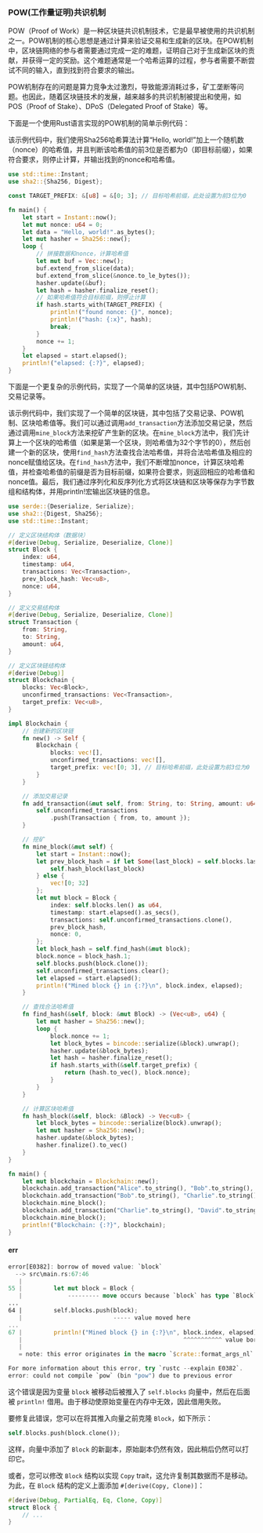 ### POW(工作量证明)共识机制

POW（Proof of Work）是一种区块链共识机制技术，它是最早被使用的共识机制之一。POW机制的核心思想是通过计算来验证交易和生成新的区块。在POW机制中，区块链网络的参与者需要通过完成一定的难题，证明自己对于生成新区块的贡献，并获得一定的奖励。这个难题通常是一个哈希运算的过程，参与者需要不断尝试不同的输入，直到找到符合要求的输出。

POW机制存在的问题是算力竞争太过激烈，导致能源消耗过多，矿工垄断等问题。也因此，随着区块链技术的发展，越来越多的共识机制被提出和使用，如POS（Proof of Stake）、DPoS（Delegated Proof of Stake）等。



下面是一个使用Rust语言实现的POW机制的简单示例代码：

该示例代码中，我们使用Sha256哈希算法计算“Hello, world!”加上一个随机数（nonce）的哈希值，并且判断该哈希值的前3位是否都为0（即目标前缀），如果符合要求，则停止计算，并输出找到的nonce和哈希值。

```rust
use std::time::Instant;
use sha2::{Sha256, Digest};

const TARGET_PREFIX: &[u8] = &[0; 3]; // 目标哈希前缀，此处设置为前3位为0

fn main() {
    let start = Instant::now();
    let mut nonce: u64 = 0;
    let data = "Hello, world!".as_bytes();
    let mut hasher = Sha256::new();
    loop {
        // 拼接数据和nonce，计算哈希值
        let mut buf = Vec::new();
        buf.extend_from_slice(data);
        buf.extend_from_slice(&nonce.to_le_bytes());
        hasher.update(&buf);
        let hash = hasher.finalize_reset();
        // 如果哈希值符合目标前缀，则停止计算
        if hash.starts_with(TARGET_PREFIX) {
            println!("found nonce: {}", nonce);
            println!("hash: {:x}", hash);
            break;
        }
        nonce += 1;
    }
    let elapsed = start.elapsed();
    println!("elapsed: {:?}", elapsed);
}

```





下面是一个更复杂的示例代码，实现了一个简单的区块链，其中包括POW机制、交易记录等。

该示例代码中，我们实现了一个简单的区块链，其中包括了交易记录、POW机制、区块哈希值等。我们可以通过调用`add_transaction`方法添加交易记录，然后通过调用`mine_block`方法来挖矿产生新的区块。在`mine_block`方法中，我们先计算上一个区块的哈希值（如果是第一个区块，则哈希值为32个字节的0），然后创建一个新的区块，使用`find_hash`方法查找合法哈希值，并将合法哈希值及相应的nonce赋值给区块。在`find_hash`方法中，我们不断增加nonce，计算区块哈希值，并检查哈希值的前缀是否为目标前缀，如果符合要求，则返回相应的哈希值和nonce值。最后，我们通过序列化和反序列化方式将区块链和区块等保存为字节数组和结构体，并用println!宏输出区块链的信息。

```rust
use serde::{Deserialize, Serialize};
use sha2::{Digest, Sha256};
use std::time::Instant;

// 定义区块结构体（数据块）
#[derive(Debug, Serialize, Deserialize, Clone)]
struct Block {
    index: u64,
    timestamp: u64,
    transactions: Vec<Transaction>,
    prev_block_hash: Vec<u8>,
    nonce: u64,
}

// 定义交易结构体
#[derive(Debug, Serialize, Deserialize, Clone)]
struct Transaction {
    from: String,
    to: String,
    amount: u64,
}

// 定义区块链结构体
#[derive(Debug)]
struct Blockchain {
    blocks: Vec<Block>,
    unconfirmed_transactions: Vec<Transaction>,
    target_prefix: Vec<u8>,
}

impl Blockchain {
    // 创建新的区块链
    fn new() -> Self {
        Blockchain {
            blocks: vec![],
            unconfirmed_transactions: vec![],
            target_prefix: vec![0; 3], // 目标哈希前缀，此处设置为前3位为0
        }
    }

    // 添加交易记录
    fn add_transaction(&mut self, from: String, to: String, amount: u64) {
        self.unconfirmed_transactions
            .push(Transaction { from, to, amount });
    }

    // 挖矿
    fn mine_block(&mut self) {
        let start = Instant::now();
        let prev_block_hash = if let Some(last_block) = self.blocks.last() {
            self.hash_block(last_block)
        } else {
            vec![0; 32]
        };
        let mut block = Block {
            index: self.blocks.len() as u64,
            timestamp: start.elapsed().as_secs(),
            transactions: self.unconfirmed_transactions.clone(),
            prev_block_hash,
            nonce: 0,
        };
        let block_hash = self.find_hash(&mut block);
        block.nonce = block_hash.1;
        self.blocks.push(block.clone());
        self.unconfirmed_transactions.clear();
        let elapsed = start.elapsed();
        println!("Mined block {} in {:?}\n", block.index, elapsed);
    }

    // 查找合法哈希值
    fn find_hash(&self, block: &mut Block) -> (Vec<u8>, u64) {
        let mut hasher = Sha256::new();
        loop {
            block.nonce += 1;
            let block_bytes = bincode::serialize(&block).unwrap();
            hasher.update(&block_bytes);
            let hash = hasher.finalize_reset();
            if hash.starts_with(&self.target_prefix) {
                return (hash.to_vec(), block.nonce);
            }
        }
    }

    // 计算区块哈希值
    fn hash_block(&self, block: &Block) -> Vec<u8> {
        let block_bytes = bincode::serialize(block).unwrap();
        let mut hasher = Sha256::new();
        hasher.update(&block_bytes);
        hasher.finalize().to_vec()
    }
}

fn main() {
    let mut blockchain = Blockchain::new();
    blockchain.add_transaction("Alice".to_string(), "Bob".to_string(), 100);
    blockchain.add_transaction("Bob".to_string(), "Charlie".to_string(), 50);
    blockchain.mine_block();
    blockchain.add_transaction("Charlie".to_string(), "David".to_string(), 30);
    blockchain.mine_block();
    println!("Blockchain: {:?}", blockchain);
}

```





#### err

```rust
error[E0382]: borrow of moved value: `block`
  --> src\main.rs:67:46
   |
55 |         let mut block = Block {
   |             --------- move occurs because `block` has type `Block`, which does not implement the `Copy` trait
...
64 |         self.blocks.push(block);
   |                          ----- value moved here
...
67 |         println!("Mined block {} in {:?}\n", block.index, elapsed);
   |                                              ^^^^^^^^^^^ value borrowed here after move
   |
   = note: this error originates in the macro `$crate::format_args_nl` which comes from the expansion of the macro `println` (in Nightly builds, run with -Z macro-backtrace for more info)

For more information about this error, try `rustc --explain E0382`.
error: could not compile `pow` (bin "pow") due to previous error
```

这个错误是因为变量 `block` 被移动后被推入了 `self.blocks` 向量中，然后在后面被 `println!` 借用。由于移动使原始变量在内存中无效，因此借用失败。

要修复此错误，您可以在将其推入向量之前克隆 `Block`，如下所示：

```rust
self.blocks.push(block.clone());
```

这样，向量中添加了 `Block` 的新副本，原始副本仍然有效，因此稍后仍然可以打印它。

或者，您可以修改 `Block` 结构以实现 `Copy` trait，这允许复制其数据而不是移动。为此，在 `Block` 结构的定义上面添加 `#[derive(Copy, Clone)]`：

```rust
#[derive(Debug, PartialEq, Eq, Clone, Copy)]
struct Block {
    // ...
}
```

